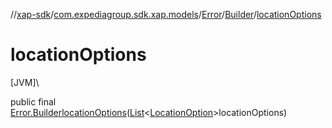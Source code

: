 //[xap-sdk](../../../../index.md)/[com.expediagroup.sdk.xap.models](../../index.md)/[Error](../index.md)/[Builder](index.md)/[locationOptions](location-options.md)

# locationOptions

[JVM]\

public final [Error.Builder](index.md)[locationOptions](location-options.md)([List](https://docs.oracle.com/javase/8/docs/api/java/util/List.html)&lt;[LocationOption](../../-location-option/index.md)&gt;locationOptions)
